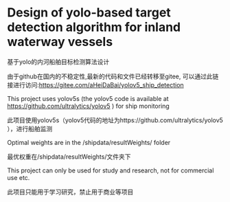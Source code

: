 # Design of yolo-based target detection algorithm for inland waterway vessels

基于yolo的内河船舶目标检测算法设计


由于github在国内的不稳定性,最新的代码和文件已经转移至gitee, 可以通过此链接进行访问:https://gitee.com/aHeiDaBai/yolov5_ship_detection


This project uses yolov5s (the yolov5 code is available at https://github.com/ultralytics/yolov5 ) for ship monitoring

此项目使用yolov5s（yolov5代码的地址为https://github.com/ultralytics/yolov5 ），进行船舶监测



Optimal weights are in the /shipdata/resultWeights/ folder

最优权重在/shipdata/resultWeights/文件夹下




This project can only be used for study and research, not for commercial use etc.

此项目只能用于学习研究，禁止用于商业等项目



